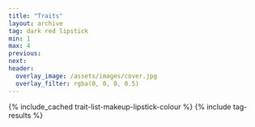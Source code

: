 ```yaml
---
title: "Traits"
layout: archive
tag: dark red lipstick
min: 1
max: 4
previous:
next:
header:
  overlay_image: /assets/images/cover.jpg
  overlay_filter: rgba(0, 0, 0, 0.5)
---
```

{% include_cached trait-list-makeup-lipstick-colour %}
{% include tag-results %}
